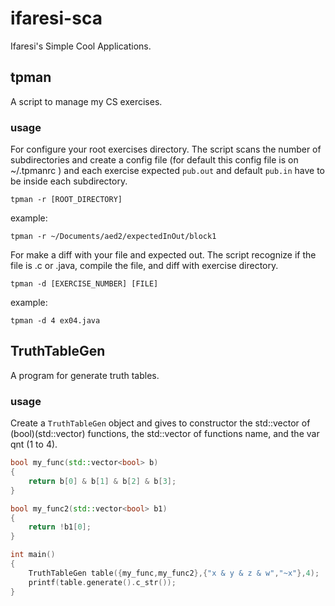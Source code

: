 # ifaresi-sca
Ifaresi's Simple Cool Applications.

## tpman
A script to manage my CS exercises.
### usage
For configure your root exercises directory. The script scans the number of subdirectories and create a config file (for default this config file is on ~/.tpmanrc ) and each exercise expected `pub.out` and default `pub.in` have to be inside each subdirectory.
```
tpman -r [ROOT_DIRECTORY]
```
example:
```
tpman -r ~/Documents/aed2/expectedInOut/block1
```
For make a diff with your file and expected out. The script recognize if the file is .c or .java, compile the file, and diff with exercise directory.
```
tpman -d [EXERCISE_NUMBER] [FILE]
```
example:
```
tpman -d 4 ex04.java
```

## TruthTableGen
A program for generate truth tables.
### usage
Create a `TruthTableGen` object and gives to constructor the std::vector of (bool)(std::vector<bool>) functions, the std::vector of functions name, and the var qnt (1 to 4).
```cpp
bool my_func(std::vector<bool> b)
{
	return b[0] & b[1] & b[2] & b[3];
}

bool my_func2(std::vector<bool> b1)
{
	return !b1[0];
}

int main()
{
	TruthTableGen table({my_func,my_func2},{"x & y & z & w","~x"},4);
	printf(table.generate().c_str());
}
```
